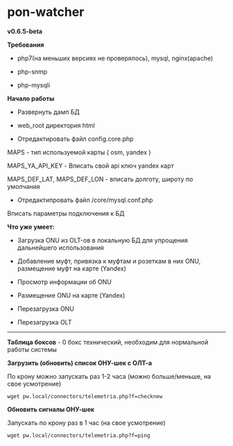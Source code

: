 # pon-watcher
**v0.6.5-beta**

**Требования**
* php7(на меньших версиях не проверялось), mysql, nginx(apache)

* php-snmp

* php-mysqli

**Начало работы**

* Развернуть дамп БД

* web_root директория html

* Отредактировать файл config.core.php

MAPS - тип используемой карты ( osm, yandex )

MAPS_YA_API_KEY - Вписать свой api ключ yandex карт

MAPS_DEF_LAT, MAPS_DEF_LON - вписать долготу, широту по умолчания

* Отредактипровать файл /core/mysql.conf.php

Вписать параметры подключения к БД

**Что уже умеет:**

* Загрузка ONU из OLT-ов в локальную БД для упрощения дальнейшего использования

* Добавление муфт, привязка к муфтам и розеткам в них ONU, размещение муфт на карте (Yandex)

* Просмотр информации об ONU

* Размещение ONU на карте (Yandex)

* Перезагрузка ONU

* Перезагрузка OLT

______________________________________________________

**Таблица боксов** - 0 бокс технический, необходим для нормальной работы системы

**Загрузить (обновить) список ОНУ-шек с ОЛТ-а**

По крону можно запускать раз 1-2 часа (можно больше/меньше, на свое усмотрение)

`wget pw.local/connectors/telemetria.php?f=checknew`


**Обновить сигналы ОНУ-шек**

Запускать по крону раз в 1 час (на свое усмотрение)

`wget pw.local/connectors/telemetria.php?f=ping`